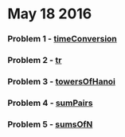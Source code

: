 # May 18 2016
### Problem 1 - [timeConversion](https://github.com/WomenWhoCodeNYC/Algorithms/blob/master/challenges/timeConversion/timeConversion)
### Problem 2 - [tr](https://github.com/WomenWhoCodeNYC/Algorithms/blob/master/challenges/tr/tr.md)
### Problem 3 - [towersOfHanoi](https://github.com/WomenWhoCodeNYC/Algorithms/blob/master/challenges/towersOfHanoi/towersOfHanoi.md)
### Problem 4 - [sumPairs](https://github.com/WomenWhoCodeNYC/Algorithms/blob/master/challenges/sumPairs/sumPairs.md)
### Problem 5 - [sumsOfN](https://github.com/WomenWhoCodeNYC/Algorithms/blob/master/challenges/sumsOfN/sumbsOfN.md)
